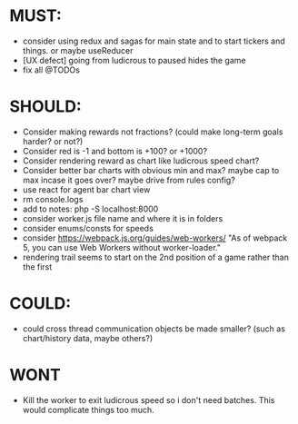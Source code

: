 # MUST:
- consider using redux and sagas for main state and to start tickers and things. or maybe useReducer
- [UX defect] going from ludicrous to paused hides the game
- fix all @TODOs
# SHOULD:
- Consider making rewards not fractions? (could make long-term goals harder? or not?)
- Consider red is -1 and bottom is +100? or +1000?
- Consider rendering reward as chart like ludicrous speed chart?
- Consider better bar charts with obvious min and max? maybe cap to max incase it goes over? maybe drive from rules config?
- use react for agent bar chart view
- rm console.logs
- add to notes: php -S localhost:8000
- consider worker.js file name and where it is in folders
- consider enums/consts for speeds
- consider https://webpack.js.org/guides/web-workers/ "As of webpack 5, you can use Web Workers without worker-loader."
- rendering trail seems to start on the 2nd position of a game rather than the first
# COULD:
- could cross thread communication objects be made smaller? (such as chart/history data, maybe others?)
# WONT
- Kill the worker to exit ludicrous speed so i don't need batches. This would complicate things too much.